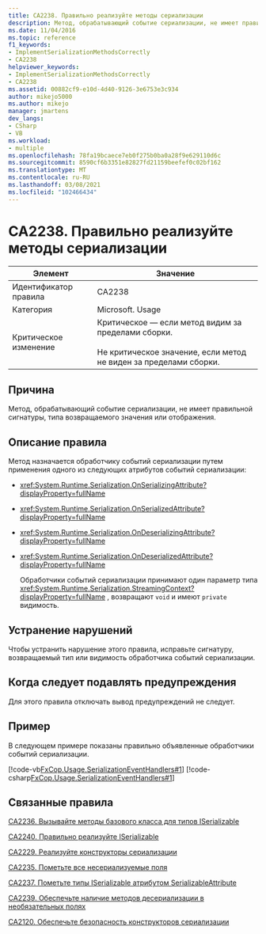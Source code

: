 ```yaml
---
title: CA2238. Правильно реализуйте методы сериализации
description: Метод, обрабатывающий событие сериализации, не имеет правильной сигнатуры, типа возвращаемого значения или отображения.
ms.date: 11/04/2016
ms.topic: reference
f1_keywords:
- ImplementSerializationMethodsCorrectly
- CA2238
helpviewer_keywords:
- ImplementSerializationMethodsCorrectly
- CA2238
ms.assetid: 00882cf9-e10d-4d40-9126-3e6753e3c934
author: mikejo5000
ms.author: mikejo
manager: jmartens
dev_langs:
- CSharp
- VB
ms.workload:
- multiple
ms.openlocfilehash: 78fa19bcaece7eb0f275b0ba0a28f9e629110d6c
ms.sourcegitcommit: 8590cf6b3351e82827fd21159beefef0c02bf162
ms.translationtype: MT
ms.contentlocale: ru-RU
ms.lasthandoff: 03/08/2021
ms.locfileid: "102466434"
---
```

# <a name="ca2238-implement-serialization-methods-correctly"></a>CA2238. Правильно реализуйте методы сериализации

|Элемент|Значение|
|-|-|
|Идентификатор правила|CA2238|
|Категория|Microsoft. Usage|
|Критическое изменение|Критическое — если метод видим за пределами сборки.<br /><br /> Не критическое значение, если метод не виден за пределами сборки.|

## <a name="cause"></a>Причина
Метод, обрабатывающий событие сериализации, не имеет правильной сигнатуры, типа возвращаемого значения или отображения.

## <a name="rule-description"></a>Описание правила
Метод назначается обработчику событий сериализации путем применения одного из следующих атрибутов событий сериализации:

- <xref:System.Runtime.Serialization.OnSerializingAttribute?displayProperty=fullName>

- <xref:System.Runtime.Serialization.OnSerializedAttribute?displayProperty=fullName>

- <xref:System.Runtime.Serialization.OnDeserializingAttribute?displayProperty=fullName>

- <xref:System.Runtime.Serialization.OnDeserializedAttribute?displayProperty=fullName>

  Обработчики событий сериализации принимают один параметр типа <xref:System.Runtime.Serialization.StreamingContext?displayProperty=fullName> , возвращают `void` и имеют `private` видимость.

## <a name="how-to-fix-violations"></a>Устранение нарушений
Чтобы устранить нарушение этого правила, исправьте сигнатуру, возвращаемый тип или видимость обработчика событий сериализации.

## <a name="when-to-suppress-warnings"></a>Когда следует подавлять предупреждения
Для этого правила отключать вывод предупреждений не следует.

## <a name="example"></a>Пример
В следующем примере показаны правильно объявленные обработчики событий сериализации.

[!code-vb[FxCop.Usage.SerializationEventHandlers#1](../code-quality/codesnippet/VisualBasic/ca2238-implement-serialization-methods-correctly_1.vb)]
[!code-csharp[FxCop.Usage.SerializationEventHandlers#1](../code-quality/codesnippet/CSharp/ca2238-implement-serialization-methods-correctly_1.cs)]

## <a name="related-rules"></a>Связанные правила
[CA2236. Вызывайте методы базового класса для типов ISerializable](../code-quality/ca2236.md)

[CA2240. Правильно реализуйте ISerializable](../code-quality/ca2240.md)

[CA2229. Реализуйте конструкторы сериализации](/dotnet/fundamentals/code-analysis/quality-rules/ca2229)

[CA2235. Пометьте все несериализуемые поля](/dotnet/fundamentals/code-analysis/quality-rules/ca2235)

[CA2237. Пометьте типы ISerializable атрибутом SerializableAttribute](/dotnet/fundamentals/code-analysis/quality-rules/ca2237)

[CA2239. Обеспечьте наличие методов десериализации в необязательных полях](../code-quality/ca2239.md)

 [CA2120. Обеспечьте безопасность конструкторов сериализации](../code-quality/ca2120.md)
